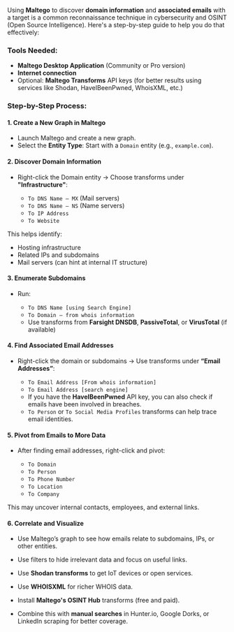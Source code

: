 Using **Maltego** to discover **domain information** and **associated emails** with a target is a common reconnaissance technique in cybersecurity and OSINT (Open Source Intelligence). Here's a step-by-step guide to help you do that effectively:


### **Tools Needed:**

* **Maltego Desktop Application** (Community or Pro version)
* **Internet connection**
* Optional: **Maltego Transforms** API keys (for better results using services like Shodan, HaveIBeenPwned, WhoisXML, etc.)



### **Step-by-Step Process:**

#### 1. **Create a New Graph in Maltego**

* Launch Maltego and create a new graph.
* Select the **Entity Type**: Start with a `Domain` entity (e.g., `example.com`).

#### 2. **Discover Domain Information**

* Right-click the Domain entity → Choose transforms under **"Infrastructure"**:

  * `To DNS Name – MX` (Mail servers)
  * `To DNS Name – NS` (Name servers)
  * `To IP Address`
  * `To Website`

This helps identify:

* Hosting infrastructure
* Related IPs and subdomains
* Mail servers (can hint at internal IT structure)

#### 3. **Enumerate Subdomains**

* Run:

  * `To DNS Name [using Search Engine]`
  * `To Domain – from whois information`
  * Use transforms from **Farsight DNSDB**, **PassiveTotal**, or **VirusTotal** (if available)

#### 4. **Find Associated Email Addresses**

* Right-click the domain or subdomains → Use transforms under **“Email Addresses”**:

  * `To Email Address [From whois information]`
  * `To Email Address [search engine]`
  * If you have the **HaveIBeenPwned** API key, you can also check if emails have been involved in breaches.
  * `To Person` or `To Social Media Profiles` transforms can help trace email identities.

#### 5. **Pivot from Emails to More Data**

* After finding email addresses, right-click and pivot:

  * `To Domain`
  * `To Person`
  * `To Phone Number`
  * `To Location`
  * `To Company`

This may uncover internal contacts, employees, and external links.

#### 6. **Correlate and Visualize**

* Use Maltego’s graph to see how emails relate to subdomains, IPs, or other entities.
* Use filters to hide irrelevant data and focus on useful links.


* Use **Shodan transforms** to get IoT devices or open services.
* Use **WHOISXML** for richer WHOIS data.
* Install **Maltego's OSINT Hub** transforms (free and paid).
* Combine this with **manual searches** in Hunter.io, Google Dorks, or LinkedIn scraping for better coverage.
